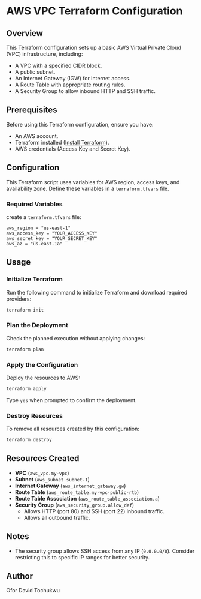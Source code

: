 # AWS VPC Terraform Configuration

## Overview
This Terraform configuration sets up a basic AWS Virtual Private Cloud (VPC) infrastructure, including:
- A VPC with a specified CIDR block.
- A public subnet.
- An Internet Gateway (IGW) for internet access.
- A Route Table with appropriate routing rules.
- A Security Group to allow inbound HTTP and SSH traffic.

## Prerequisites
Before using this Terraform configuration, ensure you have:
- An AWS account.
- Terraform installed ([Install Terraform](https://developer.hashicorp.com/terraform/tutorials/aws-get-started/install-cli)).
- AWS credentials (Access Key and Secret Key).

## Configuration
This Terraform script uses variables for AWS region, access keys, and availability zone. Define these variables in a `terraform.tfvars` file.

### Required Variables

create a `terraform.tfvars` file:
```hcl
aws_region = "us-east-1"
aws_access_key = "YOUR_ACCESS_KEY"
aws_secret_key = "YOUR_SECRET_KEY"
aws_az = "us-east-1a"
```

## Usage

### Initialize Terraform
Run the following command to initialize Terraform and download required providers:
```sh
terraform init
```

### Plan the Deployment
Check the planned execution without applying changes:
```sh
terraform plan
```

### Apply the Configuration
Deploy the resources to AWS:
```sh
terraform apply
```
Type `yes` when prompted to confirm the deployment.

### Destroy Resources
To remove all resources created by this configuration:
```sh
terraform destroy
```

## Resources Created
- **VPC** (`aws_vpc.my-vpc`)
- **Subnet** (`aws_subnet.subnet-1`)
- **Internet Gateway** (`aws_internet_gateway.gw`)
- **Route Table** (`aws_route_table.my-vpc-public-rtb`)
- **Route Table Association** (`aws_route_table_association.a`)
- **Security Group** (`aws_security_group.allow_def`)
  - Allows HTTP (port 80) and SSH (port 22) inbound traffic.
  - Allows all outbound traffic.

## Notes
- The security group allows SSH access from any IP (`0.0.0.0/0`). Consider restricting this to specific IP ranges for better security.

## Author
Ofor David Tochukwu

